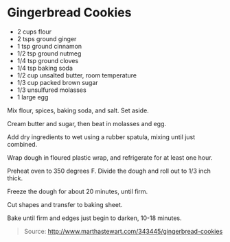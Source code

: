 Gingerbread Cookies
===================

- 2 cups flour
- 2 tsps ground ginger
- 1 tsp ground cinnamon
- 1/2 tsp ground nutmeg
- 1/4 tsp ground cloves
- 1/4 tsp baking soda
- 1/2 cup unsalted butter, room temperature
- 1/3 cup packed brown sugar
- 1/3 unsulfured molasses
- 1 large egg

Mix flour, spices, baking soda, and salt. Set aside.

Cream butter and sugar, then beat in molasses and egg.

Add dry ingredients to wet using a rubber spatula, mixing until just combined.

Wrap dough in floured plastic wrap, and refrigerate for at least one hour.

Preheat oven to 350 degrees F. Divide the dough and roll out to 1/3 inch thick.

Freeze the dough for about 20 minutes, until firm.

Cut shapes and transfer to baking sheet.

Bake until firm and edges just begin to darken, 10-18 minutes.

> Source: http://www.marthastewart.com/343445/gingerbread-cookies
